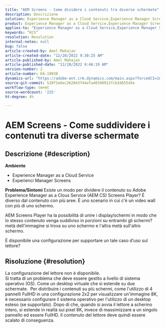 ```yaml
---
title: "AEM Screens - Come dividere i contenuti tra diverse schermate"
description: Descrizione
solution: Experience Manager as a Cloud Service,Experience Manager Screens
product: Experience Manager as a Cloud Service,Experience Manager Screens
applies-to: "Experience Manager as a Cloud Service,Experience Manager Screens"
keywords: “KCS”
resolution: Resolution
internal-notes: null
bug: false
article-created-by: Amol Mahajan
article-created-date: "12/28/2022 9:30:25 AM"
article-published-by: Amol Mahajan
article-published-date: "12/28/2022 9:46:19 AM"
version-number: 2
article-number: KA-19938
dynamics-url: "https://adobe-ent.crm.dynamics.com/main.aspx?forceUCI=1&pagetype=entityrecord&etn=knowledgearticle&id=06a9f43e-9286-ed11-81ac-6045bd006e5a"
source-git-commit: 520f1e6ec262043f44efa40340912fcb2d655d4e
workflow-type: tm+mt
source-wordcount: '225'
ht-degree: 4%

---
```


# AEM Screens - Come suddividere i contenuti tra diverse schermate

## Descrizione {#description}

<b>Ambiente</b>
- Experience Manager as a Cloud Service
- Experienci Manager Screens



<b>Problema/Sintomi</b>
Esiste un modo per dividere il contenuto su Adobe Experience Manager as a Clous Service (AEM CS) Screens Player? È diverso dal contenuto con più aree. È uno scenario in cui c&#39;è un video wall con più di uno schermo.

AEM Screens Player ha la possibilità di unire i display/schermi in modo che lo stesso contenuto venga suddiviso in porzioni su entrambi gli schermi? metà dell&#39;immagine si trova su uno schermo e l&#39;altra metà sull&#39;altro schermo.

È disponibile una configurazione per supportare un tale caso d’uso sul lettore?


## Risoluzione {#resolution}

La configurazione del lettore non è disponibile.<br>
Si tratta di un problema che deve essere gestito a livello di sistema operativo (OS). Come un desktop virtuale che si estende su due schermate. 
Per distribuire i contenuti su più schermi, come l&#39;utilizzo di 4 pannelli FullHD in una configurazione 2x2 per visualizzare un&#39;immagine 8K, è necessario configurare il sistema operativo per l&#39;utilizzo di un desktop esteso (se supportato). Dopo di che, quando si avvia il lettore a schermo intero, si estende in realtà sui pixel 8K, invece di massimizzare a un singolo pannello ed essere FullHD. Il contenuto del lettore deve quindi essere scalato di conseguenza.